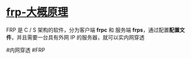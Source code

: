 # [frp-大概原理](../index/frp.md#frp-大概原理)


FRP 是 C / S 架构的软件，分为客户端 **frpc** 和 服务端 **frps**，通过配置**配置文件**，并且需要一台具有外网 IP 的服务器，就可以实内网穿透

#内网穿透 #FRP